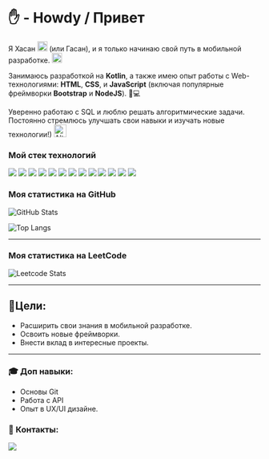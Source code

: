 # ✋ - Howdy / Привет 

Я Хасан <img src="https://media1.tenor.com/m/dMftwDwTI04AAAAC/bpakgea-what.gif" alt="Alt text" width="20" height="20"> (или Гасан), и я только начинаю свой путь в мобильной разработке. <img src="https://media2.giphy.com/media/v1.Y2lkPTc5MGI3NjExc2I1ejJhNXpsMHdkM2R6b3BqZjUwb3Q4NDkxdXRudWk5b3dhOGN4ciZlcD12MV9pbnRlcm5hbF9naWZfYnlfaWQmY3Q9Zw/Lmy23L3RkJ0sEWokRN/giphy.webp" alt="Alt text" width="20" height="20">

Занимаюсь разработкой на **Kotlin**, а также имею опыт работы с Web-технологиями: **HTML**, **CSS**, и **JavaScript** (включая популярные фреймворки **Bootstrap** и **NodeJS**). 📱💻 

Уверенно работаю с SQL и люблю решать алгоритмические задачи. Постоянно стремлюсь улучшать свои навыки и изучать новые технологии!) <img src="https://media1.tenor.com/m/11FHLgWrYPUAAAAC/zach-mdx-mandala-exchange.gif" alt="Alt text" width="25" height="25">

### Мой стек технологий


<img src="https://img.shields.io/badge/Kotlin-333333?style=for-the-badge&logo=Kotlin&logoColor=ffd700  "/> <img src="https://img.shields.io/badge/Android Studio-333333?style=for-the-badge&logo=Android Studio&logoColor=ffd700 "/>  <img src="https://img.shields.io/badge/SQL-333333?style=for-the-badge&logo=SQLite&logoColor=ffd700 "/> <img src="https://img.shields.io/badge/PHP-333333?style=for-the-badge&logo=php&logoColor=ffd700 "/> <img src="https://img.shields.io/badge/PhpMyAdmin-333333?style=for-the-badge&logo=phpmyadmin&logoColor=ffd700 "/>  <img src="https://img.shields.io/badge/Git-333333?style=for-the-badge&logo=git&logoColor=ffd700 "/> <img src="https://img.shields.io/badge/GitHub-333333?style=for-the-badge&logo=github&logoColor=ffd700 "/> <img src="https://img.shields.io/badge/HTML-333333?style=for-the-badge&logo=html5&logoColor=ffd700 "/> <img src="https://img.shields.io/badge/CSS-333333?style=for-the-badge&logo=css3&logoColor=ffd700 "/> <img src="https://img.shields.io/badge/javascript-333333?style=for-the-badge&logo=javascript&logoColor=ffd700 "/> <img src="https://img.shields.io/badge/wordpress-333333?style=for-the-badge&logo=wordpress&logoColor=ffd700 "/> <img src="https://img.shields.io/badge/wordpress-333333?style=for-the-badge&logo=wordpress&logoColor=ffd700 "/> <img src="https://img.shields.io/badge/jquery-333333?style=for-the-badge&logo=jquery&logoColor=ffd700 "/>

### Моя статистика на GitHub

![GitHub Stats](https://github-readme-stats.vercel.app/api?username=HasanGsan&theme=radical)

![Top Langs](https://github-readme-stats.vercel.app/api/top-langs/?username=HasanGsan&layout=compact)


--- 

### Моя статистика на LeetCode

![Leetcode Stats](https://leetcard.jacoblin.cool/Hasyanchik)


--- 

## 🎯Цели: 
+ Расширить свои знания в мобильной разработке.
+ Освоить новые фреймворки.
+ Внести вклад в интересные проекты. 

---

### 🎓 Доп навыки:

+ Основы Git
+ Работа с API
+ Опыт в UX/UI дизайне.

### 🤝 Контакты:
<a href="https://t.me/GsanSan" target="_blank"><img src="https://img.shields.io/badge/telegram-333333?style=for-the-badge&logo=telegram&logoColor=blue"/></a>

